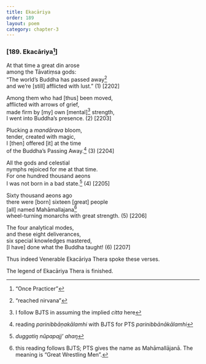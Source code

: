 ```yaml
---
title: Ekacāriya
order: 189
layout: poem
category: chapter-3
---
```


### \[189. Ekacāriya[^1]\]

At that time a great din arose  
among the Tāvatiṃsa gods:  
“The world’s Buddha has passed away[^2]  
and we’re \[still\] afflicted with lust.” (1) \[2202\]

Among them who had \[thus\] been moved,  
afflicted with arrows of grief,  
made firm by \[my\] own \[mental\][^3] strength,  
I went into Buddha’s presence. (2) \[2203\]

Plucking a *mandārava* bloom,  
tender, created with magic,  
I \[then\] offered \[it\] at the time  
of the Buddha’s Passing Away.[^4] (3) \[2204\]

All the gods and celestial  
nymphs rejoiced for me at that time.  
For one hundred thousand aeons  
I was not born in a bad state.[^5] (4) \[2205\]

Sixty thousand aeons ago  
there were \[born\] sixteen \[great\] people  
\[all\] named Mahāmallajana[^6]  
wheel-turning monarchs with great strength. (5) \[2206\]

The four analytical modes,  
and these eight deliverances,  
six special knowledges mastered,  
\[I have\] done what the Buddha taught! (6) \[2207\]

Thus indeed Venerable Ekacāriya Thera spoke these verses.

The legend of Ekacāriya Thera is finished.

[^1]: “Once Practicer”

[^2]: “reached nirvana”

[^3]: I follow BJTS in assuming the implied *citta* here

[^4]: reading *parinibbāṇakālamhi* with BJTS for PTS *parinibbānākālamhi*

[^5]: *duggatiŋ nûpapajj’ ahaŋ*

[^6]: this reading follows BJTS; PTS gives the name as Mahāmallājanā. The meaning is “Great Wrestling Men”.
